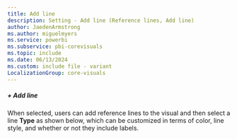 ```yaml
---
title: Add line
description: Setting - Add line (Reference lines, Add line)
author: JaedenArmstrong
ms.author: miguelmyers
ms.service: powerbi
ms.subservice: pbi-corevisuals
ms.topic: include
ms.date: 06/13/2024
ms.custom: include file - variant
LocalizationGroup: core-visuals
---
```

##### + Add line

When selected, users can add reference lines to the visual and then select a line **Type** as shown below, which can be customized in terms of color, line style, and whether or not they include labels.

